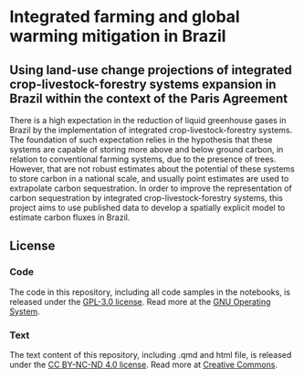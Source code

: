 
# Integrated farming and global warming mitigation in Brazil

## Using land-use change projections of integrated crop-livestock-forestry systems expansion in Brazil within the context of the Paris Agreement

There is a high expectation in the reduction of liquid greenhouse gases in Brazil by the implementation of integrated crop-livestock-forestry systems. The foundation of such expectation relies in the hypothesis that these systems are capable of storing more above and below ground carbon, in relation to conventional farming systems, due to the presence of trees. However, that are not robust estimates about the potential of these systems to store carbon in a national scale, and usually point estimates are used to extrapolate carbon sequestration. In order to improve the representation of carbon sequestration by integrated crop-livestock-forestry systems, this project aims to use published data to develop a spatially explicit model to estimate carbon fluxes in Brazil.

## License

### Code
The code in this repository, including all code samples in the notebooks, is released under the [GPL-3.0 license](LICENSE-CODE). Read more at the [GNU Operating System](https://www.gnu.org/licenses/gpl-3.0.html).

### Text
The text content of this repository, including .qmd and html file, is released under the [CC BY-NC-ND 4.0 license](LICENSE-TEXT). Read more at [Creative Commons](https://creativecommons.org/licenses/by-nc-nd/4.0/legalcode).

